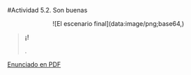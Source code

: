 #Actividad 5.2. Son buenas


<center>
![El escenario final](data:image/png;base64,)
</center>

> **¡!**
>
> .

[Enunciado en PDF][PDF]

[PDF]: 
https://raw.githubusercontent.com/gobstones/laprogramacionysudidactica2/master/Proyectos//master/Proyectos/2.Par%C3%A1metros%20y%20Entrada-Salida/5.2.Son%20buenas/assets/resources/description.pdf "Enunciado de 'Son buenas' en PDF"